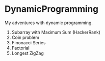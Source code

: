 # DynamicProgramming
My adventures with dynamic programming.

1. Subarray with Maximum Sum (HackerRank)
2. Coin problem
3. Finonacci Series
4. Factorial
5. Longest ZigZag 
